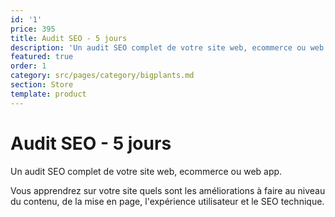 ```yaml
---
id: '1'
price: 395
title: Audit SEO - 5 jours
description: 'Un audit SEO complet de votre site web, ecommerce ou web app.'
featured: true
order: 1
category: src/pages/category/bigplants.md
section: Store
template: product
---
```

# Audit SEO - 5 jours

Un audit SEO complet de votre site web, ecommerce ou web app. 

Vous apprendrez sur votre site quels sont les améliorations à faire au niveau du contenu, de la mise en page, l'expérience utilisateur et le SEO technique. 
